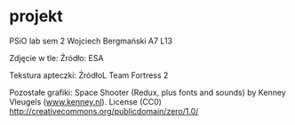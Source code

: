 # projekt
PSiO lab sem 2
Wojciech Bergmański A7 L13


Zdjęcie w tle:
Źródło: ESA

Tekstura apteczki:
ŹródłoL Team Fortress 2
 
Pozostałe grafiki:
	Space Shooter (Redux, plus fonts and sounds) by Kenney Vleugels (www.kenney.nl). License (CC0) http://creativecommons.org/publicdomain/zero/1.0/
	

